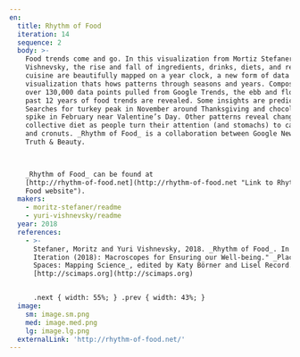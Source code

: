 ```yaml
---
en:
  title: Rhythm of Food
  iteration: 14
  sequence: 2
  body: >-
    Food trends come and go. In this visualization from Mortiz Stefaner and Yuri
    Vishnevsky, the rise and fall of ingredients, drinks, diets, and regional
    cuisine are beautifully mapped on a year clock, a new form of data
    visualization thats hows patterns through seasons and years. Composed of
    over 130,000 data points pulled from Google Trends, the ebb and flow of the
    past 12 years of food trends are revealed. Some insights are predictable.
    Searches for turkey peak in November around Thanksgiving and chocolate has a
    spike in February near Valentine’s Day. Other patterns reveal changes in our
    collective diet as people turn their attention (and stomachs) to cauliflower
    and cronuts. _Rhythm of Food_ is a collaboration between Google News Lab and
    Truth & Beauty.

      

    _Rhythm of Food_ can be found at
    [http://rhythm-of-food.net](http://rhythm-of-food.net "Link to Rhythm of
    Food website").
  makers:
    - moritz-stefaner/readme
    - yuri-vishnevsky/readme
  year: 2018
  references:
    - >-
      Stefaner, Moritz and Yuri Vishnevsky, 2018. _Rhythm of Food_. In “14th
      Iteration (2018): Macroscopes for Ensuring our Well-being." _Places &
      Spaces: Mapping Science_, edited by Katy Börner and Lisel Record.
      [http://scimaps.org](http://scimaps.org)


      .next { width: 55%; } .prev { width: 43%; }
  image:
    sm: image.sm.png
    med: image.med.png
    lg: image.lg.png
  externalLink: 'http://rhythm-of-food.net/'
---
```

